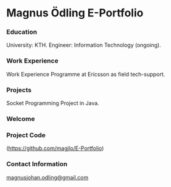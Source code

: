 # Magnus Ödling E-Portfolio 

### Education
University: KTH.
Engineer: Information Technology (ongoing).

### Work Experience
Work Experience Programme at Ericsson as field tech-support.

### Projects
Socket Programming Project in  Java.

### Welcome


### Project Code
(https://github.com/magjlo/E-Portfolio)

### Contact Information
magnusjohan.odling@gmail.com
